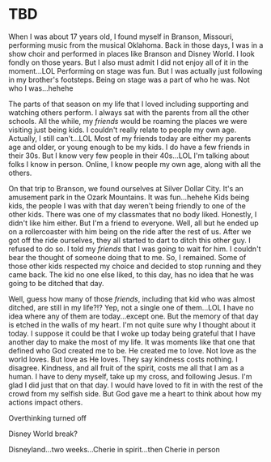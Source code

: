 # TBD

When I was about 17 years old, I found myself in Branson, Missouri, performing music from the musical Oklahoma. Back in those days, I was in a show choir and performed in places like Branson and Disney World. I look fondly on those years. But I also must admit I did not enjoy all of it in the moment...LOL Performing on stage was fun. But I was actually just following in my brother's footsteps. Being on stage was a part of who he was. Not who I was...hehehe

The parts of that season on my life that I loved including supporting and watching others perform. I always sat with the parents from all the other schools. All the while, my *friends* would be roaming the places we were visiting just being kids. I couldn't really relate to people my own age. Actually, I still can't...LOL Most of my friends today are either my parents age and older, or young enough to be my kids. I do have a few friends in their 30s. But I know very few people in their 40s...LOL I'm talking about folks I know in person. Online, I know people my own age, along with all the others.

On that trip to Branson, we found ourselves at Silver Dollar City. It's an amusement park in the Ozark Mountains. It was fun...hehehe Kids being kids, the people I was with that day weren't being friendly to one of the other kids. There was one of my classmates that no body liked. Honestly, I didn't like him either. But I'm a friend to everyone. Well, all but he ended up on a rollercoaster with him being on the ride after the rest of us. After we got off the ride ourselves, they all started to dart to ditch this other guy. I refused to do so. I told my *friends* that I was going to wait for him. I couldn't bear the thought of someone doing that to me. So, I remained. Some of those other kids respected my choice and decided to stop running and they came back. The kid no one else liked, to this day, has no idea that he was going to be ditched that day.

Well, guess how many of those *friends*, including that kid who was almost ditched, are still in my life?!? Yep, not a single one of them...LOL I have no idea where any of them are today...except one. But the memory of that day is etched in the walls of my heart. I'm not quite sure why I thought about it today. I suppose it could be that I woke up today being grateful that I have another day to make the most of my life. It was moments like that one that defined who God created me to be. He created me to love. Not love as the world loves. But love as He loves. They say kindness costs nothing. I disagree. Kindness, and all fruit of the spirit, costs me all that I am as a human. I have to deny myself, take up my cross, and following Jesus. I'm glad I did just that on that day. I would have loved to fit in with the rest of the crowd from my selfish side. But God gave me a heart to think about how my actions impact others.

Overthinking turned off

Disney World break?

Disneyland...two weeks...Cherie in spirit...then Cherie in person